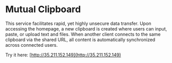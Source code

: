 # Mutual Clipboard

This service facilitates rapid, yet highly unsecure data transfer. Upon accessing the homepage, a new clipboard is created where users can input, paste, or upload text and files. When another client connects to the same clipboard via the shared URL, all content is automatically synchronized across connected users.

Try it here: [http://35.211.152.149](http://35.211.152.149)
